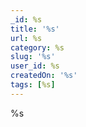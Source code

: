 ```yaml
---
_id: %s
title: '%s'
url: %s
category: %s
slug: '%s'
user_id: %s
createdOn: '%s'
tags: [%s]
---
```


%s
